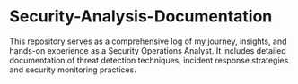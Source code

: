 # Security-Analysis-Documentation
This repository serves as a comprehensive log of my journey, insights, and hands-on experience as a Security Operations Analyst. It includes detailed documentation of threat detection techniques, incident response strategies and security monitoring practices.
